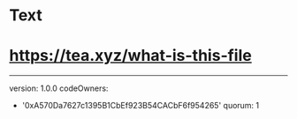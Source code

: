 # Text
# https://tea.xyz/what-is-this-file
---
version: 1.0.0
codeOwners:
  - '0xA570Da7627c1395B1CbEf923B54CACbF6f954265'
quorum: 1

